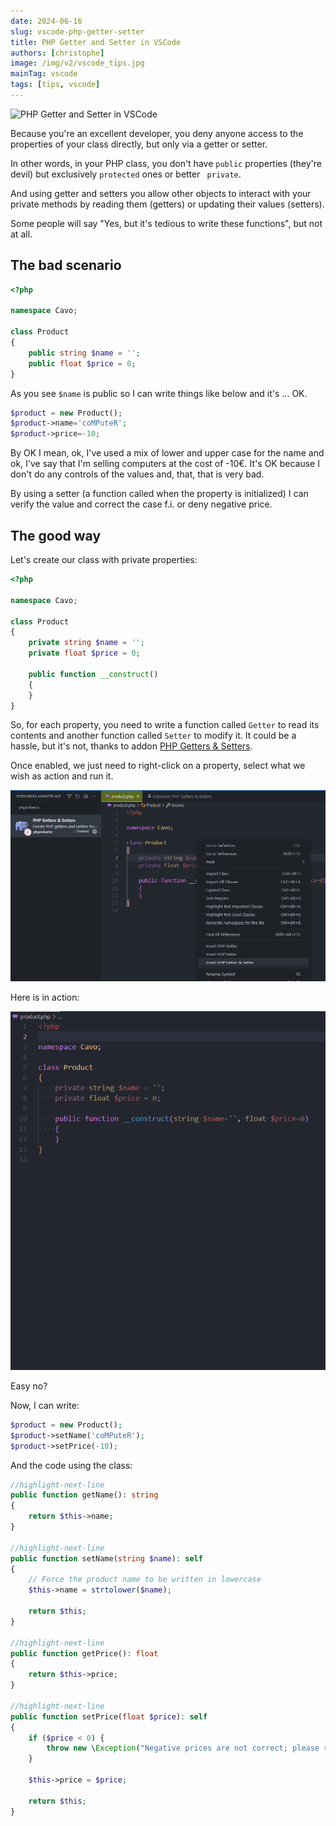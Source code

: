 ```yaml
---
date: 2024-06-16
slug: vscode-php-getter-setter
title: PHP Getter and Setter in VSCode
authors: [christophe]
image: /img/v2/vscode_tips.jpg
mainTag: vscode
tags: [tips, vscode]
---
```

<!-- cspell:ignore strtolower -->
![PHP Getter and Setter in VSCode](/img/v2/vscode_tips.jpg)

Because you're an excellent developer, you deny anyone access to the properties of your class directly, but only via a getter or setter.

In other words, in your PHP class, you don't have `public` properties (they're devil) but exclusively `protected` ones or better ` private`.

And using getter and setters you allow other objects to interact with your private methods by reading them (getters) or updating their values (setters).

Some people will say "Yes, but it's tedious to write these functions", but not at all.

<!-- truncate -->

## The bad scenario

<Snippet filename="product.php">

```php
<?php

namespace Cavo;

class Product
{
    public string $name = '';
    public float $price = 0;
}
```

</Snippet>

As you see `$name` is public so I can write things like below and it's ... OK.

```php
$product = new Product();
$product->name='coMPuteR';
$product->price=-10;
```

By OK I mean, ok, I've used a mix of lower and upper case for the name and ok, I've say that I'm selling computers at the cost of -10€.  It's OK because I don't do any controls of the values and, that, that is very bad.

By using a setter (a function called when the property is initialized) I can verify the value and correct the case f.i. or deny negative price.

## The good way

Let's create our class with private properties:

<Snippet filename="product.php">

```php
<?php

namespace Cavo;

class Product
{
    private string $name = '';
    private float $price = 0;

    public function __construct()
    {
    }
}
```

</Snippet>

So, for each property, you need to write a function called `Getter` to read its contents and another function called `Setter` to modify it. It could be a hassle, but it's not, thanks to addon [PHP Getters & Setters](https://marketplace.visualstudio.com/items?itemName=phproberto.vscode-php-getters-setters).

Once enabled, we just need to right-click on a property, select what we wish as action and run it.

![PHP Getters & Setters](./images/phproberto.png)

Here is in action:

![PHP Getter and Setter in VSCode](./images/php-getter-setter.gif)

Easy no?

Now, I can write:

```php
$product = new Product();
$product->setName('coMPuteR');
$product->setPrice(-10);
```

And the code using the class:

<Snippet filename="product.php">

```php
//highlight-next-line
public function getName(): string
{
    return $this->name;
}

//highlight-next-line
public function setName(string $name): self
{
    // Force the product name to be written in lowercase
    $this->name = strtolower($name);

    return $this;
}

//highlight-next-line
public function getPrice(): float
{
    return $this->price;
}

//highlight-next-line
public function setPrice(float $price): self
{
    if ($price < 0) {
        throw new \Exception("Negative prices are not correct; please review your code");
    }

    $this->price = $price;

    return $this;
}
```

</Snippet>

